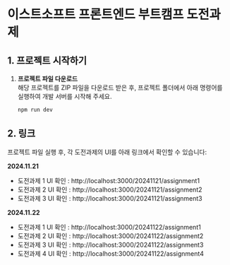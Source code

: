 # 이스트소프트 프론트엔드 부트캠프 도전과제

## 1. 프로젝트 시작하기

1. **프로젝트 파일 다운로드**  
   해당 프로젝트를 ZIP 파일을 다운로드 받은 후, 프로젝트 폴더에서 아래 명령어를 실행하여 개발 서버를 시작해 주세요.

   ```bash
   npm run dev

## 2. 링크

프로젝트 파일 실행 후, 각 도전과제의 UI를 아래 링크에서 확인할 수 있습니다:

**2024.11.21**
- 도전과제 1 UI 확인 : http://localhost:3000/20241121/assignment1
- 도전과제 2 UI 확인 : http://localhost:3000/20241121/assignment2
- 도전과제 3 UI 확인 : http://localhost:3000/20241121/assignment3

**2024.11.22**
- 도전과제 1 UI 확인 : http://localhost:3000/20241122/assignment1
- 도전과제 2 UI 확인 : http://localhost:3000/20241122/assignment2
- 도전과제 3 UI 확인 : http://localhost:3000/20241122/assignment3
- 도전과제 4 UI 확인 : http://localhost:3000/20241122/assignment4
